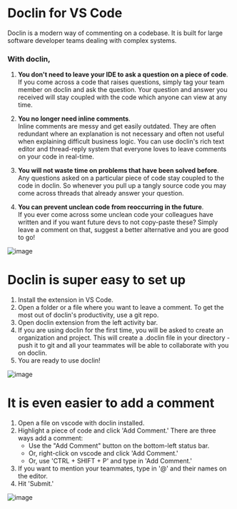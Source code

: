 # Doclin for VS Code

Doclin is a modern way of commenting on a codebase. It is built for large software developer teams dealing with complex systems.

### With doclin,

1. **You don't need to leave your IDE to ask a question on a piece of code**.\
If you come across a code that raises questions, simply tag your team member on doclin and ask the question. Your question and answer you received will stay coupled with the code which anyone can view at any time.

2. **You no longer need inline comments**.\
Inline comments are messy and get easily outdated. They are often redundant where an explanation is not necessary and often not useful when explaining difficult business logic. You can use doclin's rich text editor and thread-reply system that everyone loves to leave comments on your code in real-time.

3. **You will not waste time on problems that have been solved before**. \
Any questions asked on a particular piece of code stay coupled to the code in doclin. So whenever you pull up a tangly source code you may come across threads that already answer your question.

4. **You can prevent unclean code from reoccurring in the future**.\
If you ever come across some unclean code your colleagues have written and if you want future devs to not copy-paste these? Simply leave a comment on that, suggest a better alternative and you are good to go!

![image](https://github.com/doclin-dev/landingpage-build/blob/main/assets/doclinDemo.gif?raw=true)

# Doclin is super easy to set up

1. Install the extension in VS Code.
2. Open a folder or a file where you want to leave a comment. To get the most out of doclin's productivity, use a git repo.
3. Open doclin extension from the left activity bar.
4. If you are using doclin for the first time, you will be asked to create an organization and project. This will create a .doclin file in your directory - push it to git and all your teammates will be able to collaborate with you on doclin.
5. You are ready to use doclin!

![image](https://github.com/doclin-dev/landingpage-build/blob/main/assets/doclinSetup.gif?raw=true)

# It is even easier to add a comment

1. Open a file on vscode with doclin installed.
2. Highlight a piece of code and click 'Add Comment.' There are three ways add a comment:
    - Use the "Add Comment" button on the bottom-left status bar.
    - Or, right-click on vscode and click 'Add Comment.'
    - Or, use 'CTRL + SHIFT + P' and type in 'Add Comment.'
3. If you want to mention your teammates, type in '@' and their names on the editor.
4. Hit 'Submit.'

![image](https://github.com/doclin-dev/landingpage-build/blob/main/assets/doclinDemo.gif?raw=true)
